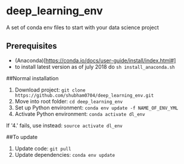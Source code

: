 # deep_learning_env
A set of conda env files to start with your data science project

## Prerequisites

+ (Anaconda)[https://conda.io/docs/user-guide/install/index.html#]
+ to install latest version as of july 2018 do ```sh install_anaconda.sh```

##Normal installation
1. Download project: ```git clone https://github.com/shubham0704/deep_learning_env.git```
2. Move into root folder: ```cd deep_learning_env```
3. Set up Python environment: ```conda env update -f NAME_OF_ENV_YML```
4. Activate Python environment: ```conda activate dl_env```
   
If '4.' fails, use instead: ```source activate dl_env```

##To update
1. Update code: ```git pull```
2. Update dependencies: ```conda env update```



